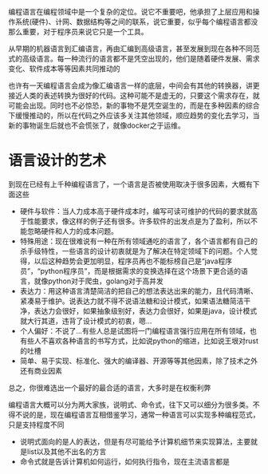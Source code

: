 编程语言在编程领域中是一个复杂的定位。说它不重要吧，他承担了上层应用和操作系统(硬件)、计网、数据结构等之间的联系，说它重要，似乎每个编程语言都没那么重要，对于程序员来说它只是一个工具。

从早期的机器语言到汇编语言，再由汇编到高级语言，甚至发展到现在各种不同范式的高级语言。每一种流行的语言都不是凭空出现的，他们是随着硬件发展、需求变化、软件成本等等因素共同推动的

也许有一天编程语言会成为像汇编语言一样的底层，中间会有其他的转换器，讲更接近人类的表述转换为很好的代码。这种可能不是虚无的，只要这个需求存在，就可能会出现。同时也不必惊恐，新的事物不是凭空诞生的，而是在多种因素的综合下缓慢推动的，所以在代码之外应该多关注其他领域，顺应趋势的变化去学习，当新的事物诞生后就也不会慌张了，就像docker之于运维。

# 语言设计的艺术
到现在已经有上千种编程语言了，一个语言是否被使用取决于很多因素，大概有下面这些
- 硬件与软件：当人力成本高于硬件成本时，编写可读可维护的代码的要求就高于性能要求，像这样的例子还有很多。许多软件的出发点是为了盈利，所以不能忽略硬件和人力的成本问题。
- 特殊用途：现在很难说有一种在所有领域通吃的语言了，各个语言都有自己的杀手级特性，一些语言的设计初衷就是为了解决在特定领域下的问题。个人觉得，以后这种趋势会更加明显，程序员再也不能标榜自己是“java程序员”，“python程序员”，而是根据需求的变换选择在这个场景下更合适的语言，就像python对于爬虫，golang对于高并发
- 表达力：用这种语言清楚简洁的把自己的想法表达出来的能力，且代码清晰、紧凑易于维护。说表达力就不得不说语法糖和设计模式，如果语法糖简洁干净，表达力会很好，如果抽象级别好，表达力会很好，如果是java，设计模式就大行其道，违背了设计模式的初衷，嗯...
- 个人偏好：不说了...有些人总是试图将一门编程语言强行应用在所有领域，也有些人不喜欢各种语言的书写方式，比如说python的缩进，比如说王垠对rust的吐槽
- 简单、易于实现、标准化、强大的编译器、开源等等其他因素，除了技术之外还有商业因素

总之，你很难选出一个最好的最合适的语言，大多时是在权衡利弊

编程语言大概可以分为两大家族，说明式、命令式，往下又可以细分为很多类。不得不说的是，现在编程语言互相借鉴学习，通常一种语言可以实现多种编程范式，只是支持程度不同

- 说明式面向的是人的表达，但是有尽可能给予计算机细节来实现算法，主要就是list以及其他不出名的方言
- 命令式就是告诉计算机如何运行，如何执行指令，现在主流语言都是


